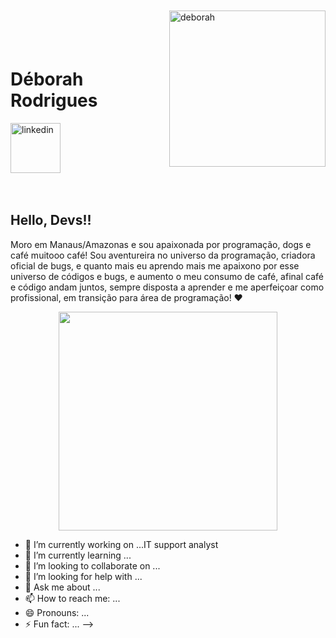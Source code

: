 <img align="right" width="250px" style="margin-top:-20px"  src="https://i.ibb.co/9r7JJr6/deborah.png" alt="deborah" border="0"></img>

</br>
</br>

<div dsplay="inline-block">
 
 <h1 align="left">Déborah Rodrigues</h1>
 
   <a href="https://www.linkedin.com/in/deborah-rodrigues">
    <img width="80px" src="https://i.ibb.co/RyZx12b/linkedin.png" alt="linkedin" style="vertical-align:top;">
  </a>
</div>

</br>
</br>

## Hello, Devs!!

 Moro em Manaus/Amazonas e sou apaixonada por programação, dogs e café muitooo  café! Sou aventureira no universo da programação, criadora oficial de bugs, e quanto mais eu aprendo mais me apaixono por esse universo de códigos e bugs, e aumento o meu consumo de café, afinal café e código andam juntos, sempre disposta a aprender e me aperfeiçoar como profissional, em transição para área de programação!  ❤

<p align="center">
  <img src="https://media.tenor.com/vNEFTy_eazkAAAAd/mr-peabody-mr-peabody-and-sherman.gif" width="350">
</p>



- 🔭 I’m currently working on ...IT support analyst
- 🌱 I’m currently learning ...
- 👯 I’m looking to collaborate on ...
- 🤔 I’m looking for help with ...
- 💬 Ask me about ...
- 📫 How to reach me: ...
- 😄 Pronouns: ...
- ⚡ Fun fact: ...
-->
